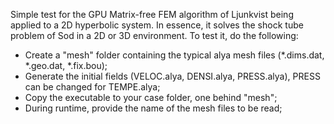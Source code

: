 Simple test for the GPU Matrix-free FEM algorithm of Ljunkvist being applied to a 2D hyperbolic system. In essence, it solves the shock tube problem of Sod in a 2D or 3D environment. To test it, do the following:

   - Create a "mesh" folder containing the typical alya mesh files (*.dims.dat, *.geo.dat, *.fix.bou);
   - Generate the initial fields (VELOC.alya, DENSI.alya, PRESS.alya), PRESS can be changed for TEMPE.alya;
   - Copy the executable to your case folder, one behind "mesh";
   - During runtime, provide the name of the mesh files to be read;
